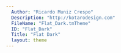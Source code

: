 ```yaml
---
  Author: "Ricardo Muniz Crespo"
  Description: "http://kotarodesign.com"
  FileName: "Flat_Dark.tmTheme"
  ID: "Flat_Dark"
  Title: "Flat Dark"
  layout: theme
---
```

  